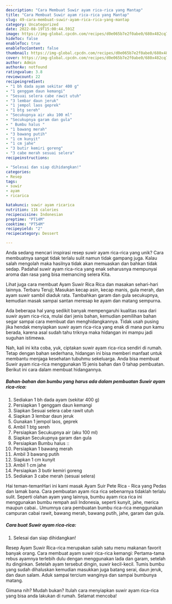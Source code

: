 ```yaml
---
description: "Cara Membuat Suwir ayam rica-rica yang Mantap"
title: "Cara Membuat Suwir ayam rica-rica yang Mantap"
slug: 49-cara-membuat-suwir-ayam-rica-rica-yang-mantap
category: Uncategorized
date: 2022-08-19T15:00:44.591Z
image: https://img-global.cpcdn.com/recipes/d0e065b7e2f0abe0/680x482cq70/suwir-ayam-rica-rica-foto-resep-utama.jpg
hideToc: false
enableToc: true
enableTocContent: false
thumbnail: https://img-global.cpcdn.com/recipes/d0e065b7e2f0abe0/680x482cq70/suwir-ayam-rica-rica-foto-resep-utama.jpg
cover: https://img-global.cpcdn.com/recipes/d0e065b7e2f0abe0/680x482cq70/suwir-ayam-rica-rica-foto-resep-utama.jpg
author: Admin
authorAv: notfound
ratingvalue: 3.8
reviewcount: 22
recipeingredient:
- "1 bh dada ayam sekitar 400 g"
- "1 genggam daun kemangi"
- "Sesuai selera cabe rawit utuh"
- "3 lembar daun jeruk"
- "1 jempol laos geprek"
- "1 btg sereh"
- "Secukupnya air aku 100 ml"
- "Secukupnya garam dan gula"
- " Bumbu halus "
- "1 bawang merah"
- "3 bawang putih"
- "1 cm kunyit"
- "1 cm jahe"
- "3 butir kemiri goreng"
- "3 cabe merah sesuai selera"
recipeinstructions:

- "Selesai dan siap dihidangkan!"
categories:
- Resep
tags:
- suwir
- ayam
- ricarica

katakunci: suwir ayam ricarica 
nutrition: 116 calories
recipecuisine: Indonesian
preptime: "PT14M"
cooktime: "PT54M"
recipeyield: "2"
recipecategory: Dessert

---
```





Anda sedang mencari inspirasi resep suwir ayam rica-rica yang unik? Cara membuatnya sangat tidak terlalu sulit namun tidak gampang juga. Kalau salah mengolah maka hasilnya tidak akan memuaskan dan bahkan tidak sedap. Padahal suwir ayam rica-rica yang enak seharusnya mempunyai aroma dan rasa yang bisa memancing selera Kita.





Lihat juga cara membuat Ayam Suwir Rica Rica dan masakan sehari-hari lainnya. Terbaru Teruji; Masukan kecap asin, kecap manis, gula merah, dan ayam suwir sambil diaduk rata. Tambahkan garam dan gula secukupnya, kemudian masak sampai santan meresap ke ayam dan matang sempurna.

Ada beberapa hal yang sedikit banyak mempengaruhi kualitas rasa dari suwir ayam rica-rica, mulai dari jenis bahan, kemudian pemilihan bahan segar sampai cara membuat dan menghidangkannya. Tidak usah pusing jika hendak menyiapkan suwir ayam rica-rica yang enak di mana pun kamu berada, karena asal sudah tahu triknya maka hidangan ini mampu jadi suguhan istimewa.






Nah, kali ini kita coba, yuk, ciptakan suwir ayam rica-rica sendiri di rumah. Tetap dengan bahan sederhana, hidangan ini bisa memberi manfaat untuk membantu menjaga kesehatan tubuhmu sekeluarga. Anda bisa membuat Suwir ayam rica-rica menggunakan 15 jenis bahan dan 0 tahap pembuatan. Berikut ini cara dalam membuat hidangannya.

<!--inarticleads1-->

##### Bahan-bahan dan bumbu yang harus ada dalam pembuatan Suwir ayam rica-rica:

1. Sediakan 1 bh dada ayam (sekitar 400 g)
1. Persiapkan 1 genggam daun kemangi
1. Siapkan Sesuai selera cabe rawit utuh
1. Siapkan 3 lembar daun jeruk
1. Gunakan 1 jempol laos, geprek
1. Ambil 1 btg sereh
1. Persiapkan Secukupnya air (aku 100 ml)
1. Siapkan Secukupnya garam dan gula
1. Persiapkan  Bumbu halus ::
1. Persiapkan 1 bawang merah
1. Ambil 3 bawang putih
1. Siapkan 1 cm kunyit
1. Ambil 1 cm jahe
1. Persiapkan 3 butir kemiri goreng
1. Sediakan 3 cabe merah (sesuai selera)


Hai teman-temanHari ini kami masak Ayam Suir Pete Rica - Rica yang Pedas dan lamak bana. Cara pembuatan ayam rica rica sebenarnya tidaklah terlalu sulit. Seperti olahan ayam yang lainnya, bumbu ayam rica rica ini menggunakan bumbu rempah asli Indonesia, seperti kunyit, jahe, merica maupun cabai.. Umumnya cara pembuatan bumbu rica-rica menggunakan campuran cabai rawit, bawang merah, bawang putih, jahe, garam dan gula. 

<!--inarticleads2-->

##### Cara buat Suwir ayam rica-rica:


1. Selesai dan siap dihidangkan!

Resep Ayam Suwir Rica-rica merupakan salah satu menu makanan favorit banyak orang. Cara membuat ayam suwir rica-rica kemangi: Pertama-tama rebus ayamnya terlebih dulu dengan menggunakan lada dan garam, setelah itu dinginkan. Setelah ayam tersebut dingin, suwir kecil-kecil. Tumis bumbu yang sudah dihaluskan kemudian masukkan juga batang serai, daun jeruk, dan daun salam. Aduk sampai tercium wanginya dan sampai bumbunya matang. 

Gimana nih? Mudah bukan? Itulah cara menyiapkan suwir ayam rica-rica yang bisa anda lakukan di rumah. Selamat mencoba!
